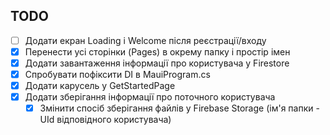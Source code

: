 ## TODO
- [ ] Додати екран Loading i Welcome після реєстрації/входу
- [x] Перенести усі сторінки (Pages) в окрему папку і простір імен
- [x] Додати завантаження інформації про користувача у Firestore
- [x] Спробувати пофіксити DI в MauiProgram.cs
- [x] Додати карусель у GetStartedPage
- [x] Додати зберігання інформації про поточного користувача
  - [x] Змінити спосіб зберігання файлів у Firebase Storage (ім'я папки - UId відповідного користувача)
